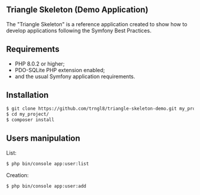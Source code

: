 ## Triangle Skeleton (Demo Application) 

The "Triangle Skeleton" is a reference application created to show how
to develop applications following the Symfony Best Practices.

Requirements
------------

* PHP 8.0.2 or higher;
* PDO-SQLite PHP extension enabled;
* and the usual Symfony application requirements.

Installation
------------

```bash
$ git clone https://github.com/trngl8/triangle-skeleton-demo.git my_project
$ cd my_project/
$ composer install 
```

Users manipulation
--------
List:
```bash
$ php bin/console app:user:list 
```


Creation:
```bash
$ php bin/console app:user:add 
```
